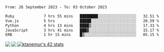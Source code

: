 <!--START_SECTION:waka-->

```txt
From: 26 September 2023 - To: 03 October 2023

Ruby             7 hrs 55 mins   ████████░░░░░░░░░░░░░░░░░   32.51 %
Vue.js           5 hrs           █████░░░░░░░░░░░░░░░░░░░░   20.59 %
Python           4 hrs 13 mins   ████▒░░░░░░░░░░░░░░░░░░░░   17.33 %
JavaScript       3 hrs 41 mins   ███▓░░░░░░░░░░░░░░░░░░░░░   15.17 %
ERB              1 hr 15 mins    █▒░░░░░░░░░░░░░░░░░░░░░░░   05.15 %
```

<!--END_SECTION:waka-->
<a href="https://github.com/anuraghazra/github-readme-stats">
  <img align="left" src="https://github-readme-stats.vercel.app/api?username=Tanesan&count_private=true&show_icons=true" />
<img align="left" src="https://github-readme-stats.vercel.app/api/top-langs/?username=Tanesan" />
</a>

[![ktanemur's 42 stats](https://badge42.vercel.app/api/v2/cl1wslf6s002109l771rng2w8/stats?cursusId=21&coalitionId=62)](https://github.com/JaeSeoKim/badge42)
